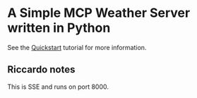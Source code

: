 # A Simple MCP Weather Server written in Python

See the [Quickstart](https://modelcontextprotocol.io/quickstart) tutorial for more information.

## Riccardo notes

This is SSE and runs on port 8000.
